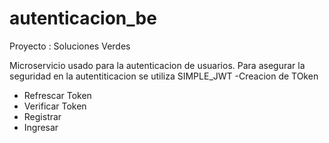 # autenticacion_be
Proyecto : Soluciones Verdes

Microservicio usado para la autenticacion de usuarios.
Para asegurar la seguridad en la autentiticacion se utiliza SIMPLE_JWT
-Creacion de TOken
- Refrescar Token
- Verificar Token
- Registrar
- Ingresar 
